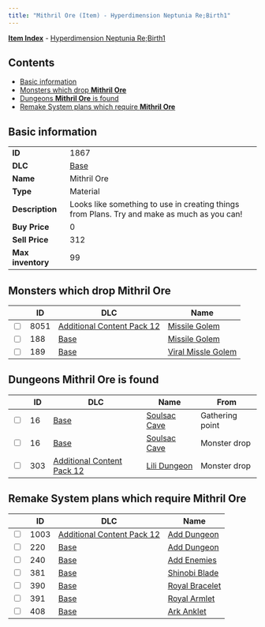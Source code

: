 ```yaml
---
title: "Mithril Ore (Item) - Hyperdimension Neptunia Re;Birth1"
---
```


[**Item Index**](/neptunia/rb1/item/index.html) - [Hyperdimension Neptunia Re;Birth1](/neptunia/rb1)

## Contents

- [Basic information](#basic-information)
- [Monsters which drop **Mithril Ore**](#monsters-which-drop-mithril-ore)
- [Dungeons **Mithril Ore** is found](#dungeons-mithril-ore-is-found)
- [Remake System plans which require **Mithril Ore**](#remake-system-plans-which-require-mithril-ore)

## Basic information

|   |   |
| -- | -- |
| **ID** | 1867 |
| **DLC** | [Base](/neptunia/rb1/dlc/1-base.html) |
| **Name** | Mithril Ore |
| **Type** | Material |
| **Description** | Looks like something to use in creating things from Plans. Try and make as much as you can! |
| **Buy Price** | 0 |
| **Sell Price** | 312 |
| **Max inventory** | 99 |


## Monsters which drop **Mithril Ore**

|    | ID | DLC | Name |
| -- | -- | --- | ---- |
| <input type="checkbox" id="rb1-monster-21-8051" class="trackbox" /> | 8051 | [Additional Content Pack 12](/neptunia/rb1/dlc/21-pack12.html) | [Missile Golem](/neptunia/rb1/monster/21-8051-missile-golem.html) |
| <input type="checkbox" id="rb1-monster-1-188" class="trackbox" /> | 188 | [Base](/neptunia/rb1/dlc/1-base.html) | [Missile Golem](/neptunia/rb1/monster/1-188-missile-golem.html) |
| <input type="checkbox" id="rb1-monster-1-189" class="trackbox" /> | 189 | [Base](/neptunia/rb1/dlc/1-base.html) | [Viral Missle Golem](/neptunia/rb1/monster/1-189-viral-missle-golem.html) |


## Dungeons **Mithril Ore** is found

|    | ID | DLC | Name | From |
| -- | -- | --- | ---- | ---- |
| <input type="checkbox" id="rb1-dungeon-1-16" class="trackbox" /> | 16 | [Base](/neptunia/rb1/dlc/1-base.html) | [Soulsac Cave](/neptunia/rb1/dungeon/1-16-soulsac-cave.html) | Gathering point |
| <input type="checkbox" id="rb1-dungeon-1-16" class="trackbox" /> | 16 | [Base](/neptunia/rb1/dlc/1-base.html) | [Soulsac Cave](/neptunia/rb1/dungeon/1-16-soulsac-cave.html) | Monster drop |
| <input type="checkbox" id="rb1-dungeon-21-303" class="trackbox" /> | 303 | [Additional Content Pack 12](/neptunia/rb1/dlc/21-pack12.html) | [Lili Dungeon](/neptunia/rb1/dungeon/21-303-lili-dungeon.html) | Monster drop |


## Remake System plans which require **Mithril Ore**

|    | ID | DLC | Name |
| -- | -- | --- | ---- |
| <input type="checkbox" id="rb1-quest-21-1003" class="trackbox" /> | 1003 | [Additional Content Pack 12](/neptunia/rb1/dlc/21-pack12.html) | [Add Dungeon](/neptunia/rb1/quest/21-1003-add-dungeon.html) |
| <input type="checkbox" id="rb1-quest-1-220" class="trackbox" /> | 220 | [Base](/neptunia/rb1/dlc/1-base.html) | [Add Dungeon](/neptunia/rb1/quest/1-220-add-dungeon.html) |
| <input type="checkbox" id="rb1-quest-1-240" class="trackbox" /> | 240 | [Base](/neptunia/rb1/dlc/1-base.html) | [Add Enemies](/neptunia/rb1/quest/1-240-add-enemies.html) |
| <input type="checkbox" id="rb1-quest-1-381" class="trackbox" /> | 381 | [Base](/neptunia/rb1/dlc/1-base.html) | [Shinobi Blade](/neptunia/rb1/quest/1-381-shinobi-blade.html) |
| <input type="checkbox" id="rb1-quest-1-390" class="trackbox" /> | 390 | [Base](/neptunia/rb1/dlc/1-base.html) | [Royal Bracelet](/neptunia/rb1/quest/1-390-royal-bracelet.html) |
| <input type="checkbox" id="rb1-quest-1-391" class="trackbox" /> | 391 | [Base](/neptunia/rb1/dlc/1-base.html) | [Royal Armlet](/neptunia/rb1/quest/1-391-royal-armlet.html) |
| <input type="checkbox" id="rb1-quest-1-408" class="trackbox" /> | 408 | [Base](/neptunia/rb1/dlc/1-base.html) | [Ark Anklet](/neptunia/rb1/quest/1-408-ark-anklet.html) |
